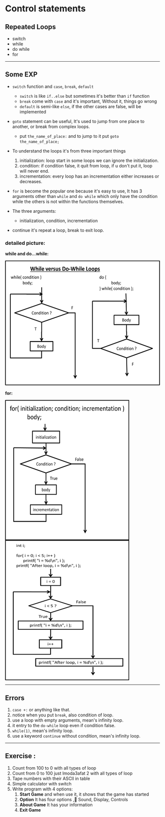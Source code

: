 # Control statements

## Repeated Loops

- switch
- while
- do while
- for

---

## Some EXP

- `switch` function and `case`, `break`, `default` 
  - `switch` is like `if..else` but sometimes it's better than `if` function 
  - `break` come with `case` and it's important, Without it, things go wrong 
  - `default` is semi-like `else`, if the other cases are false, will be implemented
  
- `goto` statement can be useful, It's used to jump from one place to another, or break from complex loops.
  - put `the_name_of_place:` and to jump to it put `goto the_name_of_place;`

- To understand the loops it's from three  important things
    1. initialization: loop start in some loops we can ignore the initialization.
    2. condition: if condition false, it quit from loop, if u don't put it, loop will never end.
    3. incrementation: every loop has an incrementation either increases or decreases.
- `for` is become the popular one because it's easy to use, It has 3 arguments other than `while` and `do while` which only have the condition while the others is not within the functions themselves.
- The three arguments:
  - initialization, condition, incrementation
  
- continue it's repeat a loop, break to exit loop.

### detailed picture: 

**while and do...while:**

<img style="border: 2px solid #000;" src="/assets/whiles.jpg" alt="whileanddowhile" width="500px" height="400px">

**for:** 

<div style="display:flex; flex-direction: column;">
<img style="border: 2px solid #000;" src="/assets/for.jpg" alt="for" width="400px" height="450px">
<img style="border: 2px solid #000;" src="/assets/for-example.jpg" alt="for-example" width="400px" height="450px">
</div>

---

## Errors

1. `case +:` or anything like that.
2. notice when you put `break`, also condition of loop.
4. use a loop with empty arguments, mean's infinity loop.  
3. it entry to the `do-while` loop even if condition false.
4. `while(1)`, mean's infinity loop.  
5. use a keyword `continue` without condition, mean's infinity loop.

---

## Exercise :

1. Count from 100 to 0 with all types of loop
2. Count from 0 to 100 just lmoda3afat 2 with all types of loop
3. Tape numbers with their ASCII in table
4. Simple calculator with switch
5. Write program with 4 options:
    1. **Start Game** and when use it, it shows that the game has started
    2. **Option** It has four options , ٍSound, Display, Controls
    3. **About Game** It has your information
    4. **Exit Game**

